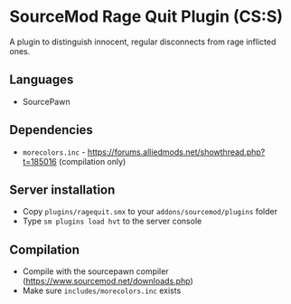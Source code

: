 # SourceMod Rage Quit Plugin (CS:S)

A plugin to distinguish innocent, regular disconnects from rage inflicted ones.

## Languages
* SourcePawn

## Dependencies
* `morecolors.inc` - https://forums.alliedmods.net/showthread.php?t=185016 (compilation only)

## Server installation
* Copy `plugins/ragequit.smx` to your `addons/sourcemod/plugins` folder
* Type `sm plugins load hvt` to the server console

## Compilation
* Compile with the sourcepawn compiler (https://www.sourcemod.net/downloads.php)
* Make sure `includes/morecolors.inc` exists
